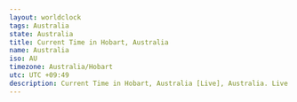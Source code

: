 ```yaml
---
layout: worldclock
tags: Australia
state: Australia
title: Current Time in Hobart, Australia
name: Australia
iso: AU
timezone: Australia/Hobart
utc: UTC +09:49
description: Current Time in Hobart, Australia [Live], Australia. Live update now time in Hobart, timezone Australia/Hobart, UTC +09:49, Country ISO code & Current Local Time.
---
```


